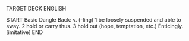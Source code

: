 TARGET DECK
ENGLISH

START
Basic
Dangle
Back: v. (-ling) 1 be loosely suspended and able to sway. 2 hold or carry thus. 3 hold out (hope, temptation, etc.) Enticingly. [imitative]
END
